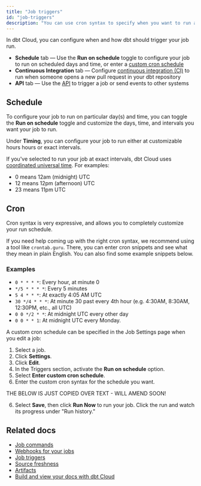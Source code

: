 ```yaml
---
title: "Job triggers"
id: "job-triggers"
description: "You can use cron syntax to specify when you want to run a job."
---
```


In dbt Cloud, you can configure when and how dbt should trigger your job run. 

- **Schedule** tab &mdash; Use the **Run on schedule** toggle to configure your job to run on scheduled days and time, or enter a [custom cron schedule](#cron)
- **Continuous Integration** tab &mdash; Configure [continuous integration (CI)](/docs/deploy/cloud-ci-job) to run when someone opens a new pull request in your dbt repository
- **API** tab &mdash; Use the [API](/docs/dbt-cloud-apis/overview) to trigger a job or send events to other systems

<Lightbox src ="/img/docs/dbt-cloud/using-dbt-cloud/triggers.jpg" title="Configuring your job triggers"/>

## Schedule

To configure your job to run on particular day(s) and time, you can toggle the **Run on schedule** toggle and customize the days, time, and intervals you want your job to run.

Under **Timing**, you can configure your job to run either at customizable hours hours or exact intervals. 

If you've selected to run your job at exact intervals, dbt Cloud uses [coordinated universal time](https://en.wikipedia.org/wiki/Coordinated_Universal_Time). For examples:

- 0 means 12am (midnight) UTC
- 12 means 12pm (afternoon) UTC
- 23 means 11pm UTC

## Cron

Cron syntax is very expressive, and allows you to completely customize your run schedule.

If you need help coming up with the right cron syntax, we recommend using a tool like `crontab.guru`. There, you can enter cron snippets and see what they mean in plain English. You can also find some example snippets below.

### Examples

- `0 * * * *`: Every hour, at minute 0
- `*/5 * * * *`: Every 5 minutes
- `5 4 * * *`: At exactly 4:05 AM UTC
- `30 */4 * * *`: At minute 30 past every 4th hour (e.g. 4:30AM, 8:30AM, 12:30PM, etc., all UTC)
- `0 0 */2 * *`: At midnight UTC every other day
- `0 0 * * 1`: At midnight UTC every Monday.

A custom cron schedule can be specified in the Job Settings page when you edit a job:

1. Select a job.
2. Click **Settings**.
3. Click **Edit**.
4. In the Triggers section, activate the **Run on schedule** option.
5. Select **Enter custom cron schedule**.
6. Enter the custom cron syntax for the schedule you want.

<Lightbox src="/img/docs/dbt-cloud/using-dbt-cloud/job-schedule.png" title="Schedule your dbt job"/>

THE BELOW IS JUST COPIED OVER TEXT - WILL AMEND SOON!

6. Select **Save**, then click **Run Now** to run your job. Click the run and watch its progress under "Run history." 

## Related docs

- [Job commands](/docs/deploy/job-commands)
- [Webhooks for your jobs](/docs/deploy/webhooks)
- [Job triggers](/docs/deploy/job-triggers)
- [Source freshness](/docs/deploy/source-freshness)
- [Artifacts](/docs/deploy/artifacts)
- [Build and view your docs with dbt Cloud](/docs/collaborate/build-and-view-your-docs)
